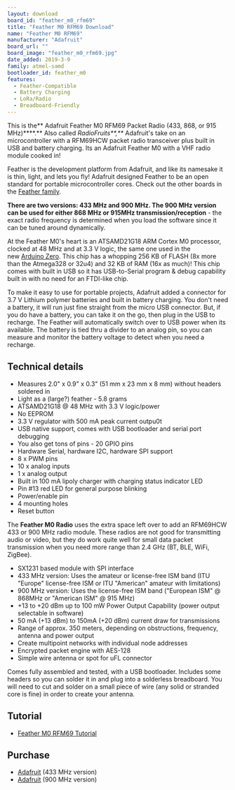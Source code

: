 ```yaml
---
layout: download
board_id: "feather_m0_rfm69"
title: "Feather M0 RFM69 Download"
name: "Feather M0 RFM69"
manufacturer: "Adafruit"
board_url: ""
board_image: "feather_m0_rfm69.jpg"
date_added: 2019-3-9
family: atmel-samd
bootloader_id: feather_m0
features:
  - Feather-Compatible
  - Battery Charging
  - LoRa/Radio
  - Breadboard-Friendly
---
```


This is the** Adafruit Feather M0 RFM69 Packet Radio (433, 868, or 915 MHz)****.** Also called _RadioFruits**,**_ Adafruit's take on an microcontroller with a RFM69HCW packet radio transceiver plus built in USB and battery charging. Its an Adafruit Feather M0 with a VHF radio module cooked in!

Feather is the development platform from Adafruit, and like its namesake it is thin, light, and lets you fly! Adafruit designed Feather to be an open standard for portable microcontroller cores. Check out the other boards in the [Feather family](https://www.adafruit.com/feather).

**There are two versions: 433 MHz and 900 MHz. The 900 MHz version can be used for either 868 MHz or 915MHz transmission/reception** - the exact radio frequency is determined when you load the software since it can be tuned around dynamically.

At the Feather M0's heart is an ATSAMD21G18 ARM Cortex M0 processor, clocked at 48 MHz and at 3.3 V logic, the same one used in the new [Arduino Zero](https://www.adafruit.com/products/2843). This chip has a whopping 256 KB of FLASH (8x more than the Atmega328 or 32u4) and 32 KB of RAM (16x as much)! This chip comes with built in USB so it has USB-to-Serial program & debug capability built in with no need for an FTDI-like chip.

To make it easy to use for portable projects, Adafruit added a connector for 3.7 V Lithium polymer batteries and built in battery charging. You don't need a battery, it will run just fine straight from the micro USB connector. But, if you do have a battery, you can take it on the go, then plug in the USB to recharge. The Feather will automatically switch over to USB power when its available. The battery is tied thru a divider to an analog pin, so you can measure and monitor the battery voltage to detect when you need a recharge.

## Technical details

* Measures 2.0" x 0.9" x 0.3" (51 mm x 23 mm x 8 mm) without headers soldered in
* Light as a (large?) feather - 5.8 grams
* ATSAMD21G18 @ 48 MHz with 3.3 V logic/power
* No EEPROM
* 3.3 V regulator with 500 mA peak current outpu0t
* USB native support, comes with USB bootloader and serial port debugging
* You also get tons of pins - 20 GPIO pins
* Hardware Serial, hardware I2C, hardware SPI support
* 8 x PWM pins
* 10 x analog inputs
* 1 x analog output
* Built in 100 mA lipoly charger with charging status indicator LED
* Pin #13 red LED for general purpose blinking
* Power/enable pin
* 4 mounting holes
* Reset button

The **Feather M0 Radio** uses the extra space left over to add an RFM69HCW 433 or 900 MHz radio module. These radios are not good for transmitting audio or video, but they do work quite well for small data packet transmission when you need more range than 2.4 GHz (BT, BLE, WiFi, ZigBee).

* SX1231 based module with SPI interface
* 433 MHz version: Uses the amateur or license-free ISM band (ITU "Europe" license-free ISM or ITU "American" amateur with limitations)
* 900 MHz version: Uses the license-free ISM band ("European ISM" @ 868MHz or "American ISM" @ 915 MHz)
* +13 to +20 dBm up to 100 mW Power Output Capability (power output selectable in software)
* 50 mA (+13 dBm) to 150mA (+20 dBm) current draw for transmissions
* Range of approx. 350 meters, depending on obstructions, frequency, antenna and power output
* Create multipoint networks with individual node addresses
* Encrypted packet engine with AES-128
* Simple wire antenna or spot for uFL connector

Comes fully assembled and tested, with a USB bootloader. Includes some headers so you can solder it in and plug into a solderless breadboard. You will need to cut and solder on a small piece of wire (any solid or stranded core is fine) in order to create your antenna.

## Tutorial

- [Feather M0 RFM69 Tutorial](https://learn.adafruit.com/adafruit-feather-m0-radio-with-rfm69-packet-radio)

## Purchase

* [Adafruit](https://www.adafruit.com/product/3177) (433 MHz version)
* [Adafruit](https://www.adafruit.com/product/3176) (900 MHz version)
